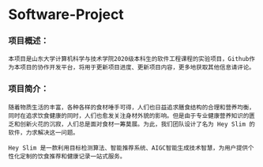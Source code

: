 # Software-Project
### 项目概述：
    本项目是山东大学计算机科学与技术学院2020级本科生的软件工程课程的实验项目，Github作为本项目的协作开发平台，将用于更新项目进度、更新项目内容，更多地获取其他信息请评论。
### 项目简介：
    随着物质生活的丰富，各种各样的食材唾手可得，人们也日益追求膳食结构的合理和营养均衡，同时在追求饮食健康的同时，人们也愈发关注身材外貌的影响。但是由于专业健康营养知识的匮乏和创新火花的沉寂，人们总是面对食材一筹莫展。为此，我们团队设计了名为 Hey Slim 的软件，力求解决这一问题。
    
    Hey Slim 是一款利用目标检测算法、智能推荐系统、AIGC智能生成技术智慧，为用户提供个性化定制的饮食推荐和健康记录一站式服务。
